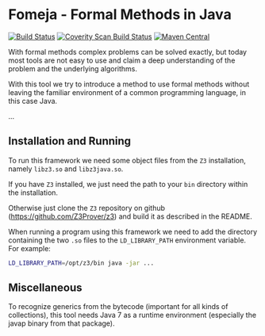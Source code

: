 Fomeja - Formal Methods in Java
====================================

[![Build Status](https://travis-ci.org/razr69/fomeja.svg?branch=master)](https://travis-ci.org/razr69/fomeja)
[![Coverity Scan Build Status](https://scan.coverity.com/projects/8496/badge.svg)](https://scan.coverity.com/projects/razr69-fomeja)
[![Maven Central](https://img.shields.io/maven-central/v/de.uni_bremen.agra.fomeja/fomeja.svg)](http://mvnrepository.com/artifact/de.uni_bremen.agra.fomeja/fomeja)

With formal methods complex problems can be solved exactly, but today most
tools are not easy to use and claim a deep understanding of the problem and
the underlying algorithms.

With this tool we try to introduce a method to use formal methods without
leaving the familiar environment of a common programming language, in this case
Java.

...

Installation and Running
------------------------

To run this framework we need some object files from the `Z3` installation,
namely `libz3.so` and `libz3java.so`.


If you have `Z3` installed, we just need the path to your `bin` directory
within the installation.

Otherwise just clone the `Z3` repository on github
(https://github.com/Z3Prover/z3) and build it as described in the README.

When running a program using this framework we need to add the directory
containing the two `.so` files to the `LD_LIBRARY_PATH` environment variable.
For example:
```bash
LD_LIBRARY_PATH=/opt/z3/bin java -jar ...
```

Miscellaneous
-----------------

To recognize generics from the bytecode (important for all kinds of
collections), this tool needs Java 7 as a runtime environment (especially the
javap binary from that package).

